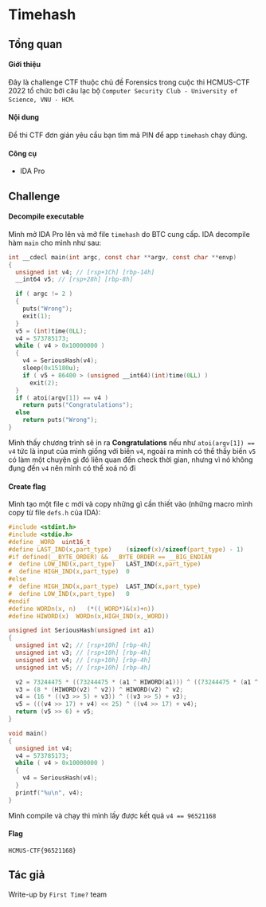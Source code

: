 # Timehash
## Tổng quan
#### Giới thiệu
Đây là challenge CTF thuộc chủ đề Forensics trong cuộc thi HCMUS-CTF 2022 tổ chức bởi câu lạc bộ `Computer Security Club - University of Science, VNU - HCM`.
#### Nội dung
Đề thi CTF đơn giản yêu cầu bạn tìm mã PIN để app `timehash` chạy đúng.
#### Công cụ
- IDA Pro
## Challenge
#### Decompile executable
Mình mở IDA Pro lên và mở file `timehash` do BTC cung cấp.
IDA decompile hàm `main` cho mình như sau:
```c
int __cdecl main(int argc, const char **argv, const char **envp)
{
  unsigned int v4; // [rsp+1Ch] [rbp-14h]
  __int64 v5; // [rsp+28h] [rbp-8h]

  if ( argc != 2 )
  {
    puts("Wrong");
    exit(1);
  }
  v5 = (int)time(0LL);
  v4 = 573785173;
  while ( v4 > 0x10000000 )
  {
    v4 = SeriousHash(v4);
    sleep(0x15180u);
    if ( v5 + 86400 > (unsigned __int64)(int)time(0LL) )
      exit(2);
  }
  if ( atoi(argv[1]) == v4 )
    return puts("Congratulations");
  else
    return puts("Wrong");
}
```
Mình thấy chương trình sẽ in ra **Congratulations** nếu như `atoi(argv[1]) == v4` tức là input của mình giống với biến `v4`, ngoài ra mình có thể thấy biến `v5` có làm một chuyện gì đó liên quan đến check thời gian, nhưng vì nó không đụng đến `v4` nên mình có thể xoá nó đi
#### Create flag
Mình tạo một file c mới và copy những gì cần thiết vào (những macro mình copy từ file `defs.h` của IDA):
```c
#include <stdint.h>
#include <stdio.h>
#define _WORD  uint16_t
#define LAST_IND(x,part_type)    (sizeof(x)/sizeof(part_type) - 1)
#if defined(__BYTE_ORDER) && __BYTE_ORDER == __BIG_ENDIAN
#  define LOW_IND(x,part_type)   LAST_IND(x,part_type)
#  define HIGH_IND(x,part_type)  0
#else
#  define HIGH_IND(x,part_type)  LAST_IND(x,part_type)
#  define LOW_IND(x,part_type)   0
#endif
#define WORDn(x, n)   (*((_WORD*)&(x)+n))
#define HIWORD(x)  WORDn(x,HIGH_IND(x,_WORD))

unsigned int SeriousHash(unsigned int a1)
{
  unsigned int v2; // [rsp+10h] [rbp-4h]
  unsigned int v3; // [rsp+10h] [rbp-4h]
  unsigned int v4; // [rsp+10h] [rbp-4h]
  unsigned int v5; // [rsp+10h] [rbp-4h]

  v2 = 73244475 * ((73244475 * (a1 ^ HIWORD(a1))) ^ ((73244475 * (a1 ^ HIWORD(a1))) >> 16));
  v3 = (8 * (HIWORD(v2) ^ v2)) ^ HIWORD(v2) ^ v2;
  v4 = (16 * ((v3 >> 5) + v3)) ^ ((v3 >> 5) + v3);
  v5 = (((v4 >> 17) + v4) << 25) ^ ((v4 >> 17) + v4);
  return (v5 >> 6) + v5;
}

void main()
{
  unsigned int v4; 
  v4 = 573785173;
  while ( v4 > 0x10000000 )
  {
    v4 = SeriousHash(v4);
  }
  printf("%u\n", v4);
}
```
Mình compile và chạy thì mình lấy được kết quả `v4 == 96521168` 
#### Flag
```HCMUS-CTF{96521168}```
## Tác giả
Write-up by `First Time?` team
